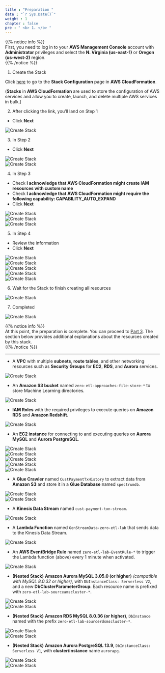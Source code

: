 ```yaml
---
title : "Preparation "
date : "`r Sys.Date()`"
weight : 1
chapter : false
pre : " <b> 1. </b> "
---
```


{{% notice info %}}  
First, you need to log in to your **AWS Management Console** account with **Administrator** privileges and select the **N. Virginia (us-east-1)** or **Oregon (us-west-2)** region.  
{{% /notice %}}

1. Create the Stack

Click [here](https://console.aws.amazon.com/cloudformation/home?#/stacks/new?stackName=zero-etl-lab&templateURL=https://redshift-demos.s3.amazonaws.com/zetl/approaches/zeroetl.yaml) to go to the **Stack Configuration** page in **AWS CloudFormation**.

(**Stacks** in **AWS CloudFormation** are used to store the configuration of AWS services and allow you to create, launch, and delete multiple AWS services in bulk.)

2. After clicking the link, you’ll land on Step 1  
+ Click **Next**  

![Create Stack](/images/2.prerequisite/1.png)

3. In Step 2  
+ Click **Next**  

![Create Stack](/images/2.prerequisite/2.png)  
![Create Stack](/images/2.prerequisite/3.png)

4. In Step 3  
+ Check **I acknowledge that AWS CloudFormation might create IAM resources with custom name**  
+ Check **I acknowledge that AWS CloudFormation might require the following capability: CAPABILITY_AUTO_EXPAND**  
+ Click **Next**  

![Create Stack](/images/2.prerequisite/4.png)  
![Create Stack](/images/2.prerequisite/5.png)  
![Create Stack](/images/2.prerequisite/6.png)

5. In Step 4  
+ Review the information  
+ Click **Next**  

![Create Stack](/images/2.prerequisite/7.png)  
![Create Stack](/images/2.prerequisite/8.png)  
![Create Stack](/images/2.prerequisite/9.png)  
![Create Stack](/images/2.prerequisite/10.png)  
![Create Stack](/images/2.prerequisite/11.png)

6. Wait for the Stack to finish creating all resources  

![Create Stack](/images/2.prerequisite/12.png)

7. Completed  

![Create Stack](/images/2.prerequisite/13.png)

{{% notice info %}}  
At this point, the preparation is complete. You can proceed to [Part 3](3-RedshiftStreamingIngestion). The section below provides additional explanations about the resources created by this stack.  
{{% /notice %}}

---

- A **VPC** with multiple **subnets**, **route tables**, and other networking resources such as **Security Groups** for **EC2**, **RDS**, and **Aurora** services.

![Create Stack](/images/2.prerequisite/14.png)

- An **Amazon S3 bucket** named `zero-etl-approaches-file-store-*` to store Machine Learning directories.

![Create Stack](/images/2.prerequisite/15.png)

- **IAM Roles** with the required privileges to execute queries on **Amazon RDS** and **Amazon Redshift**.

![Create Stack](/images/2.prerequisite/35.png)

- An **EC2 instance** for connecting to and executing queries on **Aurora MySQL** and **Aurora PostgreSQL**.

![Create Stack](/images/2.prerequisite/16.png)  
![Create Stack](/images/2.prerequisite/17.png)  
![Create Stack](/images/2.prerequisite/18.png)  
![Create Stack](/images/2.prerequisite/19.png)  
![Create Stack](/images/2.prerequisite/20.png)

- A **Glue Crawler** named `CustPaymentTxHistory` to extract data from **Amazon S3** and store it in a **Glue Database** named `spectrumdb`.

![Create Stack](/images/2.prerequisite/21.png)  
![Create Stack](/images/2.prerequisite/22.png)

- A **Kinesis Data Stream** named `cust-payment-txn-stream`.

![Create Stack](/images/2.prerequisite/23.png)

- A **Lambda Function** named `GenStreamData-zero-etl-lab` that sends data to the Kinesis Data Stream.

![Create Stack](/images/2.prerequisite/24.png)

- An **AWS EventBridge Rule** named `zero-etl-lab-EventRule-*` to trigger the Lambda function (above) every 1 minute when activated.

![Create Stack](/images/2.prerequisite/25.png)

- **(Nested Stack)** **Amazon Aurora MySQL 3.05.0 (or higher)** *(compatible with MySQL 8.0.32 or higher)*, with `DbInstanceClass: Serverless V2`, and a new **DbClusterParameterGroup**. Each resource name is prefixed with `zero-etl-lab-sourceamscluster-*`.

![Create Stack](/images/2.prerequisite/27.png)  
![Create Stack](/images/2.prerequisite/26.png)

- **(Nested Stack)** **Amazon RDS MySQL 8.0.36 (or higher)**, `DbInstance` named with the prefix `zero-etl-lab-sourcerdsmscluster-*`.

![Create Stack](/images/2.prerequisite/28.png)  
![Create Stack](/images/2.prerequisite/30.png)

- **(Nested Stack)** **Amazon Aurora PostgreSQL 13.9**, `DbInstanceClass: Serverless V1`, with **cluster/instance** name `aurorapg`.

![Create Stack](/images/2.prerequisite/34.png)  
![Create Stack](/images/2.prerequisite/33.png)
